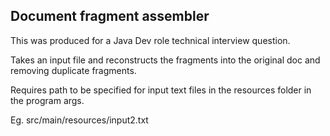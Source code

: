 Document fragment assembler
---------------------------

This was produced for a Java Dev role technical interview question.

Takes an input file and reconstructs the fragments into the original doc and removing duplicate fragments.

Requires path to be specified for input text files in the resources folder in the program args.

Eg. src/main/resources/input2.txt